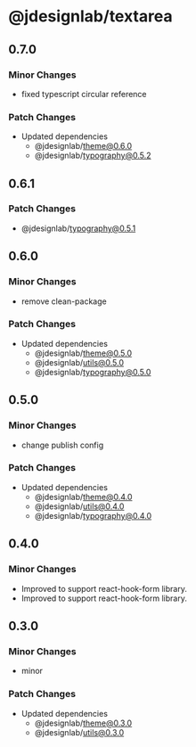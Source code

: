 # @jdesignlab/textarea

## 0.7.0

### Minor Changes

- fixed typescript circular reference

### Patch Changes

- Updated dependencies
  - @jdesignlab/theme@0.6.0
  - @jdesignlab/typography@0.5.2

## 0.6.1

### Patch Changes

- @jdesignlab/typography@0.5.1

## 0.6.0

### Minor Changes

- remove clean-package

### Patch Changes

- Updated dependencies
  - @jdesignlab/theme@0.5.0
  - @jdesignlab/utils@0.5.0
  - @jdesignlab/typography@0.5.0

## 0.5.0

### Minor Changes

- change publish config

### Patch Changes

- Updated dependencies
  - @jdesignlab/theme@0.4.0
  - @jdesignlab/utils@0.4.0
  - @jdesignlab/typography@0.4.0

## 0.4.0

### Minor Changes

- Improved to support react-hook-form library.
- Improved to support react-hook-form library.

## 0.3.0

### Minor Changes

- minor

### Patch Changes

- Updated dependencies
  - @jdesignlab/theme@0.3.0
  - @jdesignlab/utils@0.3.0
